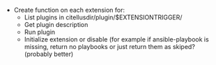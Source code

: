 - Create function on each extension for:
    - List plugins in citellusdir/plugin/$EXTENSIONTRIGGER/
    - Get plugin description
    - Run plugin
    - Initialize extension or disable (for example if ansible-playbook
      is missing, return no playbooks or just return them as skiped? (probably better)
